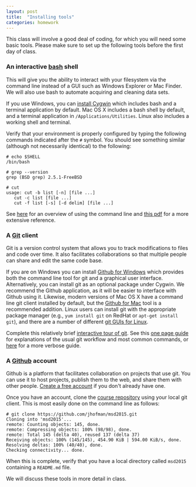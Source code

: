 ```yaml
---
layout: post
title:  "Installing tools"
categories: homework
---
```


This class will involve a good deal of coding, for which you will need some basic tools. Please make sure to set up the following tools before the first day of class.

### An interactive [bash](http://www.gnu.org/software/bash/) shell

This will give you the ability to interact with your filesystem via the command line instead of a GUI such as Windows Explorer or Mac Finder. We will also use bash to automate acquiring and cleaning data sets.

If you use Windows, you can [install Cygwin](https://cygwin.com/install.html) which includes bash and a terminal application by default. Mac OS X includes a bash shell by default, and a terminal application in ``/Applications/Utilities``. Linux also includes a working shell and terminal.

Verify that your environment is properly configured by typing the following commands indicated after the `#` symbol. You should see something similar  (although not necessarily identical) to the following:

    # echo $SHELL
    /bin/bash
    
    # grep --version
    grep (BSD grep) 2.5.1-FreeBSD
    
    # cut
    usage: cut -b list [-n] [file ...]
       cut -c list [file ...]
       cut -f list [-s] [-d delim] [file ...]

See [here](http://cli.learncodethehardway.org/book/) for an overview of using the command line and [this pdf](http://softlayer-dal.dl.sourceforge.net/project/linuxcommand/TLCL/13.07/TLCL-13.07.pdf) for a more extensive reference.

### A [Git](http://git-scm.com) client

Git is a version control system that allows you to track modifications to files and code over time. It also facilitates collaborations so that multiple people can share and edit the same code base.

If you are on Windows you can install [Github for Windows](https://windows.github.com) which provides both the command line tool for git and a graphical user interface. Alternatively, you can install git as an optional package under Cygwin. We recommend the Github application, as it will be easier to interface with Github using it. Likewise, modern versions of Mac OS X have a command line git client installed by default, but the [Github for Mac](https://mac.github.com) tool is a recommended addition. Linux users can install git with the appropriate package manager (e.g., ``yum install git`` on RedHat or ``apt-get install git``), and there are a number of different [git GUIs for Linux](http://unix.stackexchange.com/questions/144100/is-there-a-usable-gui-front-end-to-git-on-linux).

Complete this relatively brief [interactive tour of git](https://www.codeschool.com/courses/try-git). See this [one page guide](http://rogerdudler.github.io/git-guide/) for explanations of the usual git workflow and most common commands, or [here](http://kbroman.org/github_tutorial/) for a more verbose guide.


### A [Github](http://github.com) account

Github is a platform that facilitates collaboration on projects that use git. You can use it to host projects, publish them to the web, and share them with other people. [Create a free account](https://help.github.com/articles/signing-up-for-a-new-github-account/) if you don't already have one.

Once you have an account, clone the [course repository](https://github.com/jhofman/msd2015) using your local git client. This is most easily done on the command line as follows:

    # git clone https://github.com/jhofman/msd2015.git
	Cloning into 'msd2015'...
	remote: Counting objects: 145, done.
	remote: Compressing objects: 100% (98/98), done.
	remote: Total 145 (delta 40), reused 137 (delta 37)
	Receiving objects: 100% (145/145), 454.90 KiB | 594.00 KiB/s, done.
	Resolving deltas: 100% (40/40), done.
	Checking connectivity... done.

When this is complete, verify that you have a local directory called ``msd2015`` containing a ``README.md`` file.

We will discuss these tools in more detail in class.
